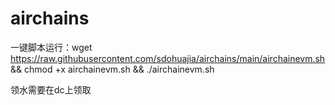 # airchains

一键脚本运行：wget https://raw.githubusercontent.com/sdohuajia/airchains/main/airchainevm.sh && chmod +x airchainevm.sh && ./airchainevm.sh

领水需要在dc上领取
